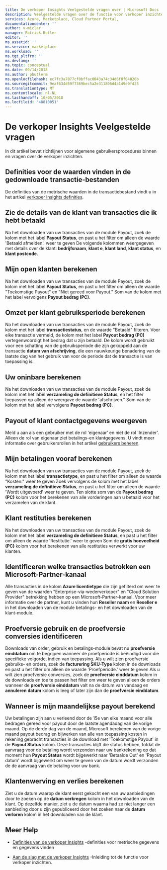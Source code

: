 ```yaml
---
title: De verkoper Insights Veelgestelde vragen over | Microsoft Docs
description: Veelgestelde vragen over de functie voor verkoper inzichten van de Cloud Partner-Portal.
services: Azure, Marketplace, Cloud Partner Portal,
documentationcenter: ''
author: v-miclar
manager: Patrick.Butler
editor: ''
ms.assetid: ''
ms.service: marketplace
ms.workload: ''
ms.tgt_pltfrm: ''
ms.devlang: ''
ms.topic: conceptual
ms.date: 09/14/2018
ms.author: pbutlerm
ms.openlocfilehash: ec7fc3a7877cf0bffac0043a74c34d6f0f04826b
ms.sourcegitcommit: 9eaf634d59f7369bec5a2e311806d4a149e9f425
ms.translationtype: MT
ms.contentlocale: nl-NL
ms.lasthandoff: 10/05/2018
ms.locfileid: "48810051"
---
```

<a name="seller-insights-faq"></a>De verkoper Insights Veelgestelde vragen
===================

In dit artikel bevat richtlijnen voor algemene gebruikersprocedures binnen en vragen over de verkoper inzichten.


<a name="find-definitions-for-the-values-in-the-downloaded-transaction-file"></a>Definities voor de waarden vinden in de gedownloade transactie-bestanden
------------------------------------------------------------------

De definities van de metrische waarden in de transactiebestand vindt u in het artikel [verkoper Insights definities](./si-insights-definitions-v4.md).


<a name="see-customer-details-of-transactions-for-which-ive-been-paid"></a>Zie de details van de klant van transacties die ik hebt betaald
-------------------------------------------------------------

Na het downloaden van uw transacties van de module Payout, zoek de kolom met het label **Payout Status**, en past u het filter om alleen de waarde 'Betaald afmelden.' weer te geven De volgende kolommen weergegeven met details over de klant: **bedrijfsnaam**, **klant e**, **klant land**, **klant status**, en **klant postcode**.


<a name="calculate-my-open-accounts-receivable"></a>Mijn open klanten berekenen
-------------------------------------

Na het downloaden van uw transacties van de module Payout, zoek de kolom met het label **Payout Status**, en past u het filter om alleen de waarde "Toekomstige Payout" en "Niet gereed voor Payout." Som van de kolom met het label vervolgens **Payout bedrag (PC)**.


<a name="calculate-revenue-by-customer-usage-period"></a>Omzet per klant gebruiksperiode berekenen
------------------------------------------

Na het downloaden van uw transacties van de module Payout, zoek de kolom met het label **transactiestatus**, en de waarde "Betaald" filteren.   Voor elke transactie vermeld, de kolom met het label **Payout bedrag (PC)** vertegenwoordigt het bedrag dat u zijn betaald.  De kolom wordt gebruikt voor een schatting van de gebruiksperiode die zijn gekoppeld aan de transactie **datum van afschrijving**, die een nauwkeurige benadering van de laatste dag van het gebruik van voor de periode dat de transactie is van toepassing is.


<a name="calculate-your-bad-debt"></a>Uw oninbare berekenen
---------------------

Na het downloaden van uw transacties van de module Payout, zoek de kolom met het label **verzameling de definitieve Status**, en het filter toepassen op alleen de weergave de waarde 'afschrijven." Som van de kolom met het label vervolgens **Payout bedrag (PC)**.


<a name="view-payout-or-customer-contact-information"></a>Payout of klant contactgegevens weergeven
-------------------------------------------

Meld u aan als een gebruiker met de rol 'eigenaar' en niet de rol 'Inzender'. Alleen de rol van eigenaar ziet betalings-en klantgegevens. U vindt meer informatie over gebruikersrollen in het artikel [gebruikers beheren](./cloud-partner-portal-manage-users.md).


<a name="calculate-my-advance-payouts"></a>Mijn betalingen vooraf berekenen
----------------------------

Na het downloaden van uw transacties van de module Payout, zoek de kolom met het label **transactietype**, en past u het filter om alleen de waarde "Kosten." weer te geven Zoek vervolgens de kolom met het label **verzameling de definitieve Status**, en past u het filter om alleen de waarde 'Wordt uitgevoerd' weer te geven. Ten slotte som van de **Payout bedrag (PC)** kolom voor het berekenen van alle vorderingen aan u betaald voor het verzamelen van de klant.


<a name="calculate-customer-refunds"></a>Klant restituties berekenen
--------------------------

Na het downloaden van uw transacties van de module Payout, zoek de kolom met het label **verzameling de definitieve Status**, en past u het filter om alleen de waarde 'Restitutie.' weer te geven Som de **gratis hoeveelheid (PC)** kolom voor het berekenen van alle restituties verwerkt voor uw klanten.


<a name="identify-which-transactions-involved-a-microsoft-channel-partner"></a>Identificeren welke transacties betrokken een Microsoft-Partner-kanaal
----------------------------------------------------------------

Alle transacties in de kolom **Azure licentietype** die zijn gefilterd om weer te geven van de waarden "Enterprise-via-wederverkoper" en "Cloud Solution Provider" betrekking hebben op een Microsoft-Partner-kanaal. Voor meer informatie over de partner, kunt u vinden hun **Reseller naam** en **Reseller e** in het downloaden van de module betalings- en het downloaden van de klant-module.


<a name="identify-trial-usage-and-trial-conversions"></a>Proefversie gebruik en de proefversie conversies identificeren
------------------------------------------

Downloads van order, gebruik en betalings-module bevat nu **proefversie einddatum** om te begrijpen wanneer de proefperiode is beëindigd voor die specifieke volgorde, indien van toepassing. Als u wilt zien proefversie gebruiks- en orders, zoek de **facturering SKU-Type** kolom in de downloads en past u het filter om alleen de waarde 'Proefperiode.' weer te geven Als u wilt zien proefversie conversies, zoek de **proefversie einddatum** kolom in de downloads en toe te passen het filter om weer te geven alleen de orders wanneer de **proefversie einddatum** valt na de datum van vandaag en **annuleren datum** kolom is leeg of later zijn dan de **proefversie einddatum**.


<a name="when-is-my-monthly-payout-calculated"></a>Wanneer is mijn maandelijkse payout berekend
------------------------------------

Uw betalingen zijn aan u verleend door de 15e van elke maand voor alle bedragen gereed voor payout door de laatste agendadag van de vorige maand. Op de derde dag van de maand, Microsoft berekenen van de vorige maand payout bedrag en bijwerken van alle van toepassing kosten in rekening gebracht transacties in de download met 'Toekomstige Payout' in de **Payout Status** kolom. Deze transacties blijft die status hebben, totdat de aanvraag voor de betaling wordt verzonden naar uw bankrekening op dat moment hun **Payout Status** wordt bijgewerkt naar 'Betaalde Out' en 'Payout datum' wordt bijgewerkt om weer te geven van de datum wordt verzonden de de aanvraag van de betaling voor uw bank.


<a name="calculate-customer-acquisition-and-loss"></a>Klantenwerving en verlies berekenen
---------------------------------------

Ziet u de datum waarop de klant eerst gekocht een van uw aanbiedingen door te zoeken op de **datum verkregen** kolom in het downloaden van de klant. Op dezelfde manier, ziet u de datum waarna had ze niet langer een aanbieding door u zijn gepubliceerd door het zoeken naar de **datum verloren** kolom in het downloaden van de klant.


<a name="finding-more-help"></a>Meer Help
-----------------

- [Definities van de verkoper Insights](./si-insights-definitions-v4.md) -definities voor metrische gegevens en gegevens vinden

- [Aan de slag met de verkoper Insights](./si-getting-started.md) -Inleiding tot de functie voor verkoper inzichten.

